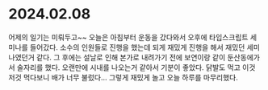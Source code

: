 # 2024.02.08

어제의 일기는 미뤄두고\~\~ 오늘은 아침부터 운동을 갔다와서 오후에 타입스크립트 세미나를 들어갔다. 소수의 인원들로 진행을 했는데 되게 재밌게 진행을 해서 재밌던 세미나였던거 같다. 그 후에는 설날로 인해 본가로 내려가기 전에 보연이랑 같이 둔산동에가서 술자리를 했다. 오랜만에 시내를 나오는거 같아서 기분이 좋았다. 닭발도 먹고 이것 저것 먹다보니 배가 너무 불렀다... 그렇게 재밌게 놀고 오늘 하루를 마무리했다.
